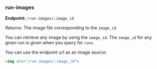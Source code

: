 ### run-images

**Endpoint:** `/run-images/:image_id`

Returns: The image file corresponding to the `image_id`

You can retrieve any image by using the `image_id`. The `image_id` for any given run is given when you query for `runs`.

You can use the endpoint url as an image source:
```html
<img src="/run-images/:image_id">
```